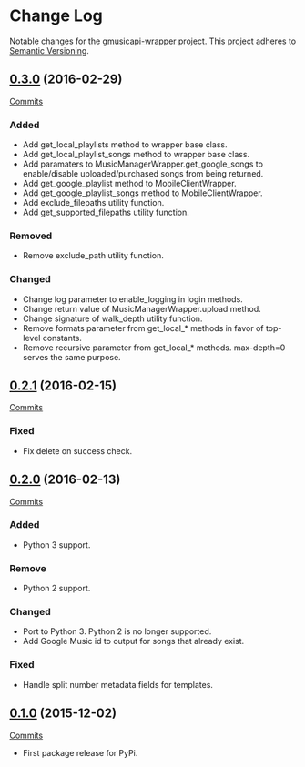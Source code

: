 # Change Log

Notable changes for the [gmusicapi-wrapper](https://github.com/thebigmunch/gmusicapi-wrapper) project. This project adheres to [Semantic Versioning](http://semver.org/).


## [0.3.0](https://github.com/thebigmunch/gmusicapi-wrapper/releases/tag/0.3.0) (2016-02-29)

[Commits](https://github.com/thebigmunch/gmusicapi-wrapper/compare/0.2.1...0.3.0)

### Added

* Add get_local_playlists method to wrapper base class.
* Add get_local_playlist_songs method to wrapper base class.
* Add paramaters to MusicManagerWrapper.get_google_songs to enable/disable uploaded/purchased songs from being returned.
* Add get_google_playlist method to MobileClientWrapper.
* Add get_google_playlist_songs method to MobileClientWrapper.
* Add exclude_filepaths utility function.
* Add get_supported_filepaths utility function.

### Removed

* Remove exclude_path utility function.

### Changed

* Change log parameter to enable_logging in login methods.
* Change return value of MusicManagerWrapper.upload method.
* Change signature of walk_depth utility function.
* Remove formats parameter from get_local_* methods in favor of top-level constants.
* Remove recursive parameter from get_local_* methods. max-depth=0 serves the same purpose.



## [0.2.1](https://github.com/thebigmunch/gmusicapi-wrapper/releases/tag/0.2.1) (2016-02-15)

[Commits](https://github.com/thebigmunch/gmusicapi-wrapper/compare/0.2.0...0.2.1)

### Fixed

* Fix delete on success check.


## [0.2.0](https://github.com/thebigmunch/gmusicapi-wrapper/releases/tag/0.2.0) (2016-02-13)

[Commits](https://github.com/thebigmunch/gmusicapi-wrapper/compare/0.1.0...0.2.0)

### Added

* Python 3 support.

### Remove

* Python 2 support.

### Changed

* Port to Python 3. Python 2 is no longer supported.
* Add Google Music id to output for songs that already exist.

### Fixed

* Handle split number metadata fields for templates.


## [0.1.0](https://github.com/thebigmunch/gmusicapi-wrapper/releases/tag/0.1.0) (2015-12-02)

[Commits](https://github.com/thebigmunch/gmusicapi-wrapper/compare/ea58bb5fc797f358755d1f8280ea15a387c19fd2...0.1.0)

* First package release for PyPi.
